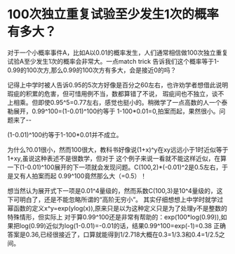 # 100次独立重复试验至少发生1次的概率有多大？

对于一个小概率事件A，比如A以0.01的概率发生，人们通常相信做100次独立重复试验A至少发生1次的概率会非常大。一点match trick
告诉我们这个概率等于1-0.99的100次方,那么0.99的100次方有多大，会是接近0的吗？

记得上中学时被人告诉0.95的5次方好像是百分之60左右，也许劝学者想借此说明瑕疵的积累的危害，但可惜用例不当，数都算错了不说，
瑕疵间也不独立，谈不上相乘。但即使0.95^5=0.77左右，感觉也挺小的。稍微学了一点高数的人一个泰勒展开，0.99^100=(1-0.01)^100约等于
1-100*0.01=0,拍案而起，果然很小。问题来了--

(1-0.01)^100约等于1-100*0.01并不成立。

为什么?0.01很小，然而100很大，教科书好像说(1+x)^y在xy远远小于1时近似等于1+xy,虽说这种表述不是很数学，但对于
这个例子来说一看就不能这样近似，在算一下(1-0.01)^100展开的下一项就会发现问题。C(100,2)*(-0.01)^2是0.5左右，于是又有人拍案而起
0.99^100竟然那么大（=0.5）！

想当然认为展开式下一项是0.01^4量级的，然而系数C(100,3)是10^4量级的，这下可明白了，还是不能忽略所谓的“高阶无穷小”。
其实仔细想想上中学时就学过幂函数的定义x^y=exp(ylog(x)),原来只是以为这种定义只是为了处理y不是整数的特殊情形，但实际上
对于算0.99^100还是非常有帮助的：exp(100*log(0.99)),如果把log(0.99)近似为log(1-0.01)=-0.01的话，结果0.99^100=exp(-1)=0.38
正确答案是0.36,已经很接近了，口算就能得到1/2.718大概在0.3=1/3.3和0.4=1/2.5之间。
